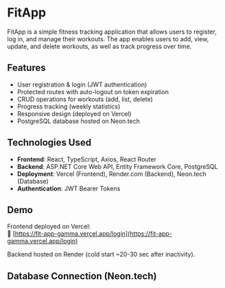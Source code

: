 # FitApp

FitApp is a simple fitness tracking application that allows users to register, log in, and manage their workouts. The app enables users to add, view, update, and delete workouts, as well as track progress over time.

## Features
- User registration & login (JWT authentication)
- Protected routes with auto-logout on token expiration
- CRUD operations for workouts (add, list, delete)
- Progress tracking (weekly statistics)
- Responsive design (deployed on Vercel)
- PostgreSQL database hosted on Neon.tech

## Technologies Used
- **Frontend**: React, TypeScript, Axios, React Router
- **Backend**: ASP.NET Core Web API, Entity Framework Core, PostgreSQL
- **Deployment**: Vercel (Frontend), Render.com (Backend), Neon.tech (Database)
- **Authentication**: JWT Bearer Tokens

## Demo
Frontend deployed on Vercel:  
🔗 [https://fit-app-gamma.vercel.app/login](https://fit-app-gamma.vercel.app/login)

Backend hosted on Render (cold start ~20-30 sec after inactivity).

## Database Connection (Neon.tech)